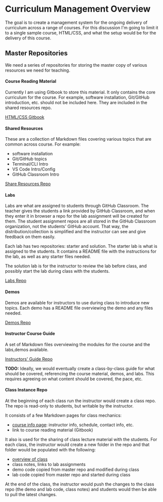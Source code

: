 # Curriculum Management Overview

The goal is to create a management system for the ongoing delivery of curriculum across a range of courses. For this discussion I'm going to limit it to a single sample course, HTML/CSS, and what the setup would be for the delivery of this course.

## Master Repositories
We need a series of repositories for storing the master copy of various resources we need for teaching. 

#### Course Reading Material
Currently I am using Gitbook to store this material. It only contains the core curriculum for the course. For example, software installation, Git/GitHub introduction, etc. should not be included here. They are included in the shared resources repo.

[HTML/CSS Gitbook](https://chnn-anne.gitbook.io/html-css/)

#### Shared Resources
These are a collection of Markdown files covering various topics that are common across course. For example:
* software installation
* Git/GitHub topics
* Terminal/CLI Intro
* VS Code Intro/Config
* GitHub Classroom Intro

[Share Resources Repo](https://github.com/hoc-courses/shared-resources)

#### Labs
Labs are what are assigned to students through GitHub Classroom. The teacher gives the students a link provided by GitHub Classroom, and when they enter it in browser a repo for the lab assignment will be created for them. The student assignment repos are all stored in the GitHub Classroom organization, not the students' GitHub account. That way, the distribution/collection is simplified and the instructor can see and give feedback on them easily.

Each lab has two repositories: starter and solution. The starter lab is what is assigned to the students. It contains a README file with the instructions for the lab, as well as any starter files needed.

The solution lab is for the instructor to review the lab before class, and possibly start the lab during class with the students. 

[Labs Repo](https://github.com/hoc-labs)

#### Demos
Demos are available for instructors to use during class to introduce new topics. Each demo has a README file overviewing the demo and any files needed.

[Demos Repo](https://github.com/hoc-demos)

#### Instructor Course Guide
A set of Markdown files overviewing the modules for the course and the labs,demos available.

[Instructors' Guide Repo](https://github.com/hoc-courses/html-css-instructor-guide#readme)

**TODO:** Ideally, we would eventually create a class-by-class guide for what should be covered, referencing the course material, demos, and labs. This requires agreeing on what content should be covered, the pace, etc.

#### Class Instance Repo
At the beginning of each class run the instructor would create a class repo. The repo is read-only to students, but writable by the instructor.

It consists of a few Markdown pages for class mechanics:
* [course info page](https://github.com/hoc-courses/html-css-class-template): instructor info, schedule, contact info, etc.
* link to course reading material (Gitbook)

It also is used for the sharing of class lecture material with the students. For each class, the instructor would create a new folder in the repo and that folder would be populated with the following:
* [overview of class](https://github.com/hoc-courses/html-css-class-template/tree/main/class-01#readme)
* class notes, links to lab assignments
* demo code copied from master repo and modified during class
* lab code copied from master repo and started during class

At the end of the class, the instructor would push the changes to the class repo (the demo and lab code, class notes) and students would then be able to pull the latest changes.




